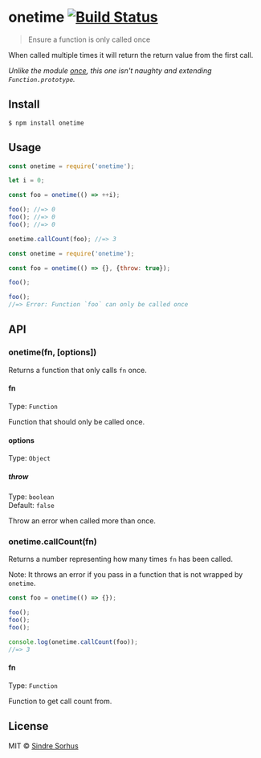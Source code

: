 # onetime [![Build Status](https://travis-ci.org/sindresorhus/onetime.svg?branch=master)](https://travis-ci.org/sindresorhus/onetime)

> Ensure a function is only called once

When called multiple times it will return the return value from the first call.

*Unlike the module [once](https://github.com/isaacs/once), this one isn't naughty and extending `Function.prototype`.*


## Install

```
$ npm install onetime
```


## Usage

```js
const onetime = require('onetime');

let i = 0;

const foo = onetime(() => ++i);

foo(); //=> 0
foo(); //=> 0
foo(); //=> 0

onetime.callCount(foo); //=> 3
```

```js
const onetime = require('onetime');

const foo = onetime(() => {}, {throw: true});

foo();

foo();
//=> Error: Function `foo` can only be called once
```


## API

### onetime(fn, [options])

Returns a function that only calls `fn` once.

#### fn

Type: `Function`

Function that should only be called once.

#### options

Type: `Object`

##### throw

Type: `boolean`<br>
Default: `false`

Throw an error when called more than once.

### onetime.callCount(fn)

Returns a number representing how many times `fn` has been called.

Note: It throws an error if you pass in a function that is not wrapped by `onetime`.

```js
const foo = onetime(() => {});

foo();
foo();
foo();

console.log(onetime.callCount(foo));
//=> 3
```

#### fn

Type: `Function`

Function to get call count from.


## License

MIT © [Sindre Sorhus](https://sindresorhus.com)
